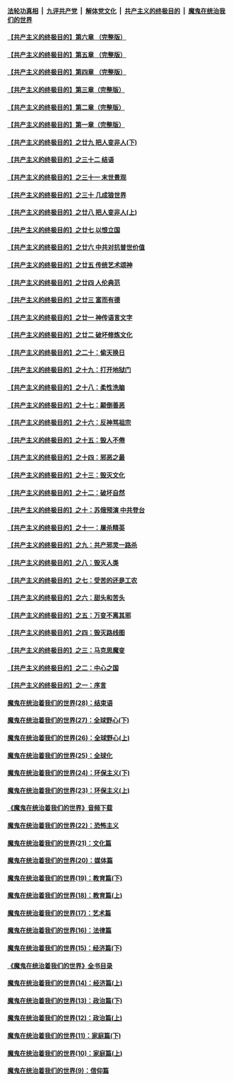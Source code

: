 ####  [法轮功真相](../../../../basic/blob/master/README.md?t=03140914) &nbsp;|&nbsp; [九评共产党](../../../../9ping.md/blob/master/README.md?t=03140914) &nbsp;|&nbsp; [解体党文化](../../../../jtdwh.md/blob/master/README.md?t=03140914)  &nbsp;|&nbsp; [共产主义的终极目的](../../../../gczydzjmd.md/blob/master/README.md?t=03140914) &nbsp;|&nbsp; [魔鬼在统治我们的世界](../../../../mgztzwmdsj.md/blob/master/README.md?t=03140914) 

#### [【共产主义的终极目的】第六章 （完整版）](../pages/nsc422/n11428913.md?t=03140914) 

#### [【共产主义的终极目的】第五章 （完整版）](../pages/nsc422/n11428912.md?t=03140914) 

#### [【共产主义的终极目的】第四章 （完整版）](../pages/nsc422/n11428907.md?t=03140914) 

#### [【共产主义的终极目的】第三章（完整版）](../pages/nsc422/n11428848.md?t=03140914) 

#### [【共产主义的终极目的】第二章（完整版）](../pages/nsc422/n11428831.md?t=03140914) 

#### [【共产主义的终极目的】第一章（完整版）](../pages/nsc422/n11417651.md?t=03140914) 

#### [【共产主义的终极目的】之廿九 把人变非人(下)](../pages/nsc422/n11344140.md?t=03140914) 

#### [【共产主义的终极目的】之三十二 结语](../pages/nsc422/n11360535.md?t=03140914) 

#### [【共产主义的终极目的】之三十一 末世景观](../pages/nsc422/n11351129.md?t=03140914) 

#### [【共产主义的终极目的】之三十 几成狼世界](../pages/nsc422/n11348280.md?t=03140914) 

#### [【共产主义的终极目的】之廿八 把人变非人(上)](../pages/nsc422/n11340492.md?t=03140914) 

#### [【共产主义的终极目的】之廿七 以恨立国](../pages/nsc422/n11336944.md?t=03140914) 

#### [【共产主义的终极目的】之廿六 中共对抗普世价值](../pages/nsc422/n11324785.md?t=03140914) 

#### [【共产主义的终极目的】之廿五 传统艺术颂神](../pages/nsc422/n11296396.md?t=03140914) 

#### [【共产主义的终极目的】之廿四 人伦典范](../pages/nsc422/n11296397.md?t=03140914) 

#### [【共产主义的终极目的】之廿三 富而有德](../pages/nsc422/n11283598.md?t=03140914) 

#### [【共产主义的终极目的】之廿一 神传语言文字](../pages/nsc422/n11263265.md?t=03140914) 

#### [【共产主义的终极目的】之廿二 破坏修炼文化](../pages/nsc422/n11245728.md?t=03140914) 

#### [【共产主义的终极目的】之二十：偷天换日](../pages/nsc422/n11238846.md?t=03140914) 

#### [【共产主义的终极目的】之十九：打开地狱门](../pages/nsc422/n11206376.md?t=03140914) 

#### [【共产主义的终极目的】之十八：柔性洗脑](../pages/nsc422/n11199994.md?t=03140914) 

#### [【共产主义的终极目的】之十七：颠倒善恶](../pages/nsc422/n11179782.md?t=03140914) 

#### [【共产主义的终极目的】之十六：反神骂祖宗](../pages/nsc422/n11166798.md?t=03140914) 

#### [【共产主义的终极目的】之十五：毁人不倦](../pages/nsc422/n11166792.md?t=03140914) 

#### [【共产主义的终极目的】之十四：邪恶之最](../pages/nsc422/n11150249.md?t=03140914) 

#### [【共产主义的终极目的】之十三：毁灭文化](../pages/nsc422/n11135227.md?t=03140914) 

#### [【共产主义的终极目的】之十二：破坏自然](../pages/nsc422/n11135214.md?t=03140914) 

#### [【共产主义的终极目的】之十：苏俄预演 中共登台](../pages/nsc422/n11118424.md?t=03140914) 

#### [【共产主义的终极目的】之十一：屠杀精英](../pages/nsc422/n11118442.md?t=03140914) 

#### [【共产主义的终极目的】之九：共产邪灵一路杀](../pages/nsc422/n11114139.md?t=03140914) 

#### [【共产主义的终极目的】之八：毁灭人类](../pages/nsc422/n11108503.md?t=03140914) 

#### [【共产主义的终极目的】之七：受苦的还是工农](../pages/nsc422/n11101809.md?t=03140914) 

#### [【共产主义的终极目的】之六：甜头和苦头](../pages/nsc422/n11096971.md?t=03140914) 

#### [【共产主义的终极目的】之五：万变不离其邪](../pages/nsc422/n11091285.md?t=03140914) 

#### [【共产主义的终极目的】之四：毁灭路线图](../pages/nsc422/n11086284.md?t=03140914) 

#### [【共产主义的终极目的】之三：马克思魔变](../pages/nsc422/n11061941.md?t=03140914) 

#### [【共产主义的终极目的】之二：中心之国](../pages/nsc422/n11047728.md?t=03140914) 

#### [【共产主义的终极目的】之一：序言](../pages/nsc422/n11086077.md?t=03140914) 

#### [魔鬼在统治着我们的世界(28)：结束语](../pages/nsc422/n10936246.md?t=03140914) 

#### [魔鬼在统治着我们的世界(27)：全球野心(下)](../pages/nsc422/n10928319.md?t=03140914) 

#### [魔鬼在统治着我们的世界(26)：全球野心(上)](../pages/nsc422/n10900318.md?t=03140914) 

#### [魔鬼在统治着我们的世界(25)：全球化](../pages/nsc422/n10788205.md?t=03140914) 

#### [魔鬼在统治着我们的世界(24)：环保主义(下)](../pages/nsc422/n10695307.md?t=03140914) 

#### [魔鬼在统治着我们的世界(23)：环保主义(上)](../pages/nsc422/n10688613.md?t=03140914) 

#### [《魔鬼在统治着我们的世界》音频下载](../pages/nsc422/n10635553.md?t=03140914) 

#### [魔鬼在统治着我们的世界(22)：恐怖主义](../pages/nsc422/n10614727.md?t=03140914) 

#### [魔鬼在统治着我们的世界(21)：文化篇](../pages/nsc422/n10597706.md?t=03140914) 

#### [魔鬼在统治着我们的世界(20)：媒体篇](../pages/nsc422/n10586579.md?t=03140914) 

#### [魔鬼在统治着我们的世界(19)：教育篇(下)](../pages/nsc422/n10564808.md?t=03140914) 

#### [魔鬼在统治着我们的世界(18)：教育篇(上)](../pages/nsc422/n10526970.md?t=03140914) 

#### [魔鬼在统治着我们的世界(17)：艺术篇](../pages/nsc422/n10499093.md?t=03140914) 

#### [魔鬼在统治着我们的世界(16)：法律篇](../pages/nsc422/n10485969.md?t=03140914) 

#### [魔鬼在统治着我们的世界(15)：经济篇(下)](../pages/nsc422/n10469975.md?t=03140914) 

#### [《魔鬼在统治着我们的世界》全书目录](../pages/nsc422/n10464261.md?t=03140914) 

#### [魔鬼在统治着我们的世界(14)：经济篇(上)](../pages/nsc422/n10457370.md?t=03140914) 

#### [魔鬼在统治着我们的世界(13)：政治篇(下)](../pages/nsc422/n10448270.md?t=03140914) 

#### [魔鬼在统治着我们的世界(12)：政治篇(上)](../pages/nsc422/n10444576.md?t=03140914) 

#### [魔鬼在统治着我们的世界(11)：家庭篇(下)](../pages/nsc422/n10440961.md?t=03140914) 

#### [魔鬼在统治着我们的世界(10)：家庭篇(上)](../pages/nsc422/n10435448.md?t=03140914) 

#### [魔鬼在统治着我们的世界(9)：信仰篇](../pages/nsc422/n10432159.md?t=03140914) 

